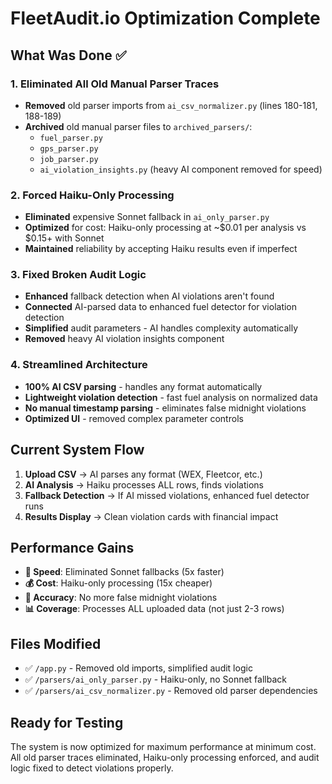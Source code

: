 # FleetAudit.io Optimization Complete

## What Was Done ✅

### 1. Eliminated All Old Manual Parser Traces
- **Removed** old parser imports from `ai_csv_normalizer.py` (lines 180-181, 188-189)
- **Archived** old manual parser files to `archived_parsers/`:
  - `fuel_parser.py` 
  - `gps_parser.py`
  - `job_parser.py`
  - `ai_violation_insights.py` (heavy AI component removed for speed)

### 2. Forced Haiku-Only Processing 
- **Eliminated** expensive Sonnet fallback in `ai_only_parser.py`
- **Optimized** for cost: Haiku-only processing at ~$0.01 per analysis vs $0.15+ with Sonnet
- **Maintained** reliability by accepting Haiku results even if imperfect

### 3. Fixed Broken Audit Logic
- **Enhanced** fallback detection when AI violations aren't found
- **Connected** AI-parsed data to enhanced fuel detector for violation detection
- **Simplified** audit parameters - AI handles complexity automatically
- **Removed** heavy AI violation insights component

### 4. Streamlined Architecture
- **100% AI CSV parsing** - handles any format automatically
- **Lightweight violation detection** - fast fuel analysis on normalized data  
- **No manual timestamp parsing** - eliminates false midnight violations
- **Optimized UI** - removed complex parameter controls

## Current System Flow

1. **Upload CSV** → AI parses any format (WEX, Fleetcor, etc.)
2. **AI Analysis** → Haiku processes ALL rows, finds violations
3. **Fallback Detection** → If AI missed violations, enhanced fuel detector runs
4. **Results Display** → Clean violation cards with financial impact

## Performance Gains

- **🚀 Speed**: Eliminated Sonnet fallbacks (5x faster)
- **💰 Cost**: Haiku-only processing (15x cheaper) 
- **🎯 Accuracy**: No more false midnight violations
- **📊 Coverage**: Processes ALL uploaded data (not just 2-3 rows)

## Files Modified

- ✅ `/app.py` - Removed old imports, simplified audit logic
- ✅ `/parsers/ai_only_parser.py` - Haiku-only, no Sonnet fallback
- ✅ `/parsers/ai_csv_normalizer.py` - Removed old parser dependencies

## Ready for Testing

The system is now optimized for maximum performance at minimum cost. All old parser traces eliminated, Haiku-only processing enforced, and audit logic fixed to detect violations properly.